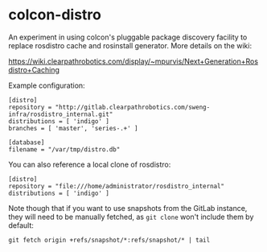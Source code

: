 colcon-distro
=============

An experiment in using colcon's pluggable package discovery facility to
replace rosdistro cache and rosinstall generator. More details on the wiki:

https://wiki.clearpathrobotics.com/display/~mpurvis/Next+Generation+Rosdistro+Caching

Example configuration:

```
[distro]
repository = "http://gitlab.clearpathrobotics.com/sweng-infra/rosdistro_internal.git"
distributions = [ 'indigo' ]
branches = [ 'master', 'series-.+' ]

[database]
filename = "/var/tmp/distro.db"
```

You can also reference a local clone of rosdistro:

```
[distro]
repository = "file:///home/administrator/rosdistro_internal"
distributions = [ 'indigo' ]
```

Note though that if you want to use snapshots from the GitLab instance, they will need
to be manually fetched, as `git clone` won't include them by default:

```
git fetch origin +refs/snapshot/*:refs/snapshot/* | tail
```
